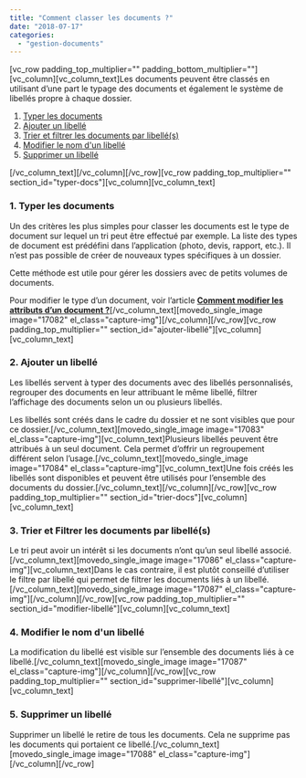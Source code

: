 ```yaml
---
title: "Comment classer les documents ?"
date: "2018-07-17"
categories: 
  - "gestion-documents"
---
```


\[vc\_row padding\_top\_multiplier="" padding\_bottom\_multiplier=""\]\[vc\_column\]\[vc\_column\_text\]Les documents peuvent être classés en utilisant d’une part le typage des documents et également le système de libellés propre à chaque dossier.

1. [Typer les documents](#typer-docs)
2. [Ajouter un libellé](#ajouter-libellé)
3. [Trier et filtrer les documents par libellé(s)](#trier-docs)
4. [Modifier le nom d'un libellé](#modifier-libellé)
5. [Supprimer un libellé](#supprimer-libellé)

\[/vc\_column\_text\]\[/vc\_column\]\[/vc\_row\]\[vc\_row padding\_top\_multiplier="" section\_id="typer-docs"\]\[vc\_column\]\[vc\_column\_text\]

### **1\. Typer les documents** 

Un des critères les plus simples pour classer les documents est le type de document sur lequel un tri peut être effectué par exemple. La liste des types de document est prédéfini dans l’application (photo, devis, rapport, etc.). Il n’est pas possible de créer de nouveaux types spécifiques à un dossier.

Cette méthode est utile pour gérer les dossiers avec de petits volumes de documents.

Pour modifier le type d’un document, voir l’article **[Comment modifier les attributs d’un document ?](https://learn.iwecloud.com/gestion-documents/comment-modifier-attributs-doc/)**\[/vc\_column\_text\]\[movedo\_single\_image image="17082" el\_class="capture-img"\]\[/vc\_column\]\[/vc\_row\]\[vc\_row padding\_top\_multiplier="" section\_id="ajouter-libellé"\]\[vc\_column\]\[vc\_column\_text\]

### **2\. Ajouter un libellé**

Les libellés servent à typer des documents avec des libellés personnalisés, regrouper des documents en leur attribuant le même libellé, filtrer l’affichage des documents selon un ou plusieurs libellés.

Les libellés sont créés dans le cadre du dossier et ne sont visibles que pour ce dossier.\[/vc\_column\_text\]\[movedo\_single\_image image="17083" el\_class="capture-img"\]\[vc\_column\_text\]Plusieurs libellés peuvent être attribués à un seul document. Cela permet d’offrir un regroupement différent selon l’usage.\[/vc\_column\_text\]\[movedo\_single\_image image="17084" el\_class="capture-img"\]\[vc\_column\_text\]Une fois créés les libellés sont disponibles et peuvent être utilisés pour l’ensemble des documents du dossier.\[/vc\_column\_text\]\[/vc\_column\]\[/vc\_row\]\[vc\_row padding\_top\_multiplier="" section\_id="trier-docs"\]\[vc\_column\]\[vc\_column\_text\]

### **3\. Trier et Filtrer les documents par libellé(s)**

Le tri peut avoir un intérêt si les documents n’ont qu’un seul libellé associé.\[/vc\_column\_text\]\[movedo\_single\_image image="17086" el\_class="capture-img"\]\[vc\_column\_text\]Dans le cas contraire, il est plutôt conseillé d’utiliser le filtre par libellé qui permet de filtrer les documents liés à un libellé.\[/vc\_column\_text\]\[movedo\_single\_image image="17087" el\_class="capture-img"\]\[/vc\_column\]\[/vc\_row\]\[vc\_row padding\_top\_multiplier="" section\_id="modifier-libellé"\]\[vc\_column\]\[vc\_column\_text\]

### **4. Modifier le nom d'un libellé**

La modification du libellé est visible sur l’ensemble des documents liés à ce libellé.\[/vc\_column\_text\]\[movedo\_single\_image image="17087" el\_class="capture-img"\]\[/vc\_column\]\[/vc\_row\]\[vc\_row padding\_top\_multiplier="" section\_id="supprimer-libellé"\]\[vc\_column\]\[vc\_column\_text\]

### **5. Supprimer un libellé**

Supprimer un libellé le retire de tous les documents. Cela ne supprime pas les documents qui portaient ce libellé.\[/vc\_column\_text\]\[movedo\_single\_image image="17088" el\_class="capture-img"\]\[/vc\_column\]\[/vc\_row\]
